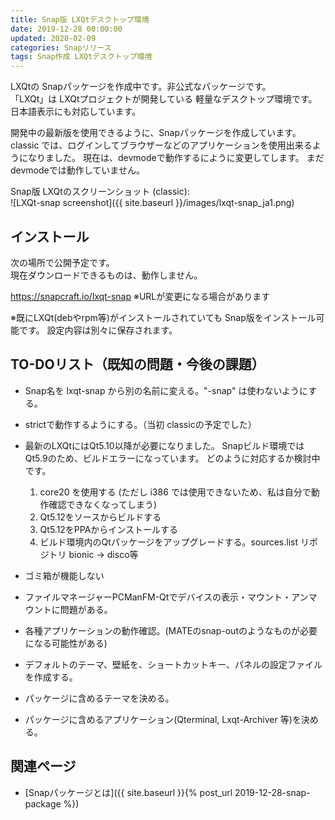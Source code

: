 ```yaml
---
title: Snap版 LXQtデスクトップ環境
date: 2019-12-28 00:00:00
updated: 2020-02-09
categories: Snapリリース
tags: Snap作成 LXQtデスクトップ環境
---
```


LXQtの Snapパッケージを作成中です。非公式なパッケージです。  
「LXQt」は LXQtプロジェクトが開発している 軽量なデスクトップ環境です。  
日本語表示にも対応しています。

開発中の最新版を使用できるように、Snapパッケージを作成しています。  
classic では、ログインしてブラウザーなどのアプリケーションを使用出来るようになりました。
現在は、devmodeで動作するにように変更してします。
まだ devmodeでは動作していません。

Snap版 LXQtのスクリーンショット (classic):  
![LXQt-snap screenshot]({{ site.baseurl }}/images/lxqt-snap_ja1.png)

## インストール

次の場所で公開予定です。  
現在ダウンロードできるものは、動作しません。

<https://snapcraft.io/lxqt-snap> ※URLが変更になる場合があります

※既にLXQt(debやrpm等)がインストールされていても Snap版をインストール可能です。
設定内容は別々に保存されます。

## TO-DOリスト（既知の問題・今後の課題）

* Snap名を lxqt-snap から別の名前に変える。"-snap" は使わないようにする。
* strictで動作するようにする。（当初 classicの予定でした）
* 最新のLXQtにはQt5.10以降が必要になりました。
  Snapビルド環境ではQt5.9のため、ビルドエラーになっています。
  どのように対応するか検討中です。
  1. core20 を使用する (ただし i386 では使用できないため、私は自分で動作確認できなくなってしまう)
  1. Qt5.12をソースからビルドする
  1. Qt5.12をPPAからインストールする
  1. ビルド環境内のQtパッケージをアップグレードする。sources.list リポジトリ bionic → disco等

* ゴミ箱が機能しない
* ファイルマネージャーPCManFM-Qtでデバイスの表示・マウント・アンマウントに問題がある。

* 各種アプリケーションの動作確認。(MATEのsnap-outのようなものが必要になる可能性がある)
* デフォルトのテーマ、壁紙を、ショートカットキー、パネルの設定ファイルを作成する。
* パッケージに含めるテーマを決める。
* パッケージに含めるアプリケーション(Qterminal, Lxqt-Archiver 等)を決める。

## 関連ページ

- [Snapパッケージとは]({{ site.baseurl }}{% post_url 2019-12-28-snap-package %})
